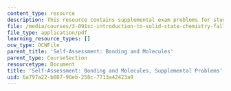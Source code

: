 ```yaml
---
content_type: resource
description: This resource contains supplemental exam problems for study.
file: /media/courses/3-091sc-introduction-to-solid-state-chemistry-fall-2010/6a797a22b08798eb258c7713a42423a9_MIT3_091SCF09_sa2_supp.pdf
file_type: application/pdf
learning_resource_types: []
ocw_type: OCWFile
parent_title: 'Self-Assessment: Bonding and Molecules'
parent_type: CourseSection
resourcetype: Document
title: 'Self-Assessment: Bonding and Molecules, Supplemental Problems'
uid: 6a797a22-b087-98eb-258c-7713a42423a9
---
```

